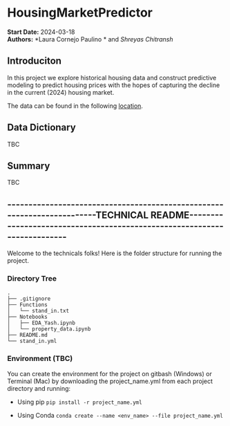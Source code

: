 # HousingMarketPredictor

**Start Date:** 2024-03-18  
**Authors:**  *Laura Cornejo Paulino * and *Shreyas Chitransh* 

## Introduciton
In this project we explore historical housing data and construct predictive modeling to predict housing prices with the hopes of capturing the decline in the current (2024) housing market. 

The data can be found in the following [location](https://drive.google.com/file/d/1sNm33rOHkcqPwb1QA_JnLT2VFlOlnPW7/view?usp=drive_link).

## Data Dictionary
TBC




## Summary
TBC



## ------------------------------------------------------------------------TECHNICAL README-------------------------------------------------------------------------

Welcome to the technicals folks! Here is the folder structure for running the project.

### Directory Tree

```
.
├── .gitignore
├── Functions
│   └── stand_in.txt
├── Notebooks
│   ├── EDA_Yash.ipynb
│   └── property_data.ipynb
├── README.md
└── stand_in.yml

```

### Environment (TBC)
You can create the environment for the project on gitbash (Windows) or Terminal (Mac) by downloading the project_name.yml from each project directory and running:

 - Using pip
`pip install -r project_name.yml`

 - Using Conda
`conda create --name <env_name> --file project_name.yml`